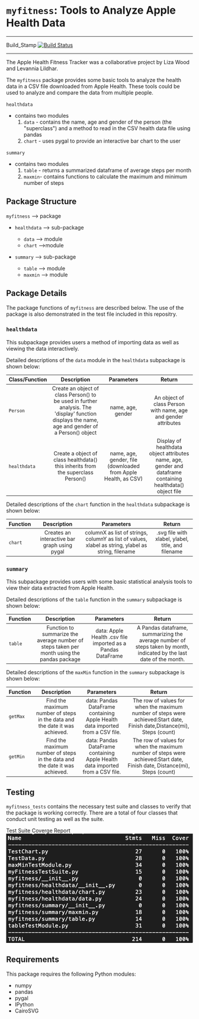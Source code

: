 
# `myfitness`: Tools to Analyze Apple Health Data

---

Build_Stamp [![Build Status](https://travis-ci.org/LevanniaLildhar/DATA533_lab4_Liza_Levannia.svg?branch=master)](https://travis-ci.org/LevanniaLildhar/DATA533_lab4_Liza_Levannia)

---

The Apple Health Fitness Tracker was a collaborative project by Liza Wood and Levannia Lildhar.

The `myfitness` package provides some basic tools to analyze the health data in a CSV file downloaded from Apple Health. These tools could be used to analyze and compare the data from multiple people.

`healthdata`
- contains two modules
    1. `data` - contains the name, age and gender of the person (the "superclass") and a method to read in the CSV health data file using pandas
    2. `chart` - uses pygal to provide an interactive bar chart to the user

`summary`
- contains two modules
    1. `table` - returns a summarized dataframe of average steps per month
    2. `maxmin`- contains functions to calculate the maximum and minimum number of steps

## Package Structure

`myfitness` --> package

  - `healthdata` --> sub-package

    - `data` --> module
    - `chart` -->module

  - `summary` --> sub-package

    - `table` --> module
    - `maxmin` --> module

## Package Details

The package functions of `myfitness` are described below. The use of the package is also demonstrated in the test file included in this repositry.

### `healthdata`

This subpackage provides users a method of importing data as well as viewing the data interactively.

Detailed descriptions of the `data` module in the `healthdata` subpackage is shown below:  

| Class/Function | Description                                                            | Parameters        | Return                  |
| -------------  |:------------------------------------------------------------------:   | :----------------:|:-----------------------:|
| `Person`     | Create an object of class Person() to be used in further analysis. The 'display' function displays the name, age and gender of a Person() object  | name, age, gender | An object of class Person with name, age and gender attributes |
| `healthdata`   | Create a object of class healthdata() this inherits from the superclass Person()| name, age, gender, file (downloaded from Apple Health, as CSV) | Display of healthdata object attributes name, age, gender and dataframe containing healthdata() object file |

Detailed descriptions of the  `chart` function in the `healthdata` subpackage is shown below:  

| Function       | Description                                                            | Parameters        | Return                  |
| -------------  |:------------------------------------------------------------------:   | :----------------:|:-----------------------:|
| `chart`     | Creates an interactive bar graph using pygal | columnX as list of strings, columnY as list of values, xlabel as string, ylabel as string, filename | .svg file with xlabel, ylabel, title, and filename |

### `summary`

This subpackage provides users with some basic statistical analysis tools to view their data extracted from Apple Health.

Detailed descriptions of the `table` function in the `summary` subpackage is shown below:  

|Function        | Description                                                            | Parameters        | Return                  |
| -------------  |:------------------------------------------------------------------:   | :----------------:|:-----------------------:|
| `table`     | Function to summarize the average number of steps taken per month using the pandas package | data: Apple Health .csv file imported as a Pandas DataFrame | A Pandas dataframe, summarizing the average number of steps taken by month, indicated by the last date of the month. |

Detailed descriptions  of the `maxMin` function in the `summary` subpackage is shown below:  

| Function        | Description                                                            | Parameters        | Return                  |
| -------------  |:------------------------------------------------------------------:   | :----------------:|:-----------------------:|
| `getMax`     | Find the maximum number of steps in the data and the date it was achieved. | data: Pandas DataFrame containing Apple Health data imported from a CSV file.|The row of values for when the maximum number of steps were achieved:Start date, Finish date,Distance(mi), Steps (count) |
| `getMin`      | Find the maximum number of steps in the data and the date it was achieved.| data: Pandas DataFrame containing Apple Health data imported from a CSV file. | The row of values for when the maximum number of steps were achieved:Start date, Finish date, Distance(mi), Steps (count) |

## Testing

`myfitness_tests` contains the necessary test suite and classes to verify that the package is working correctly. There are a total of four classes that conduct unit testing as well as the suite.

Test Suite Coverge Report ![Coverage Report](https://github.com/lizawood/Apple-Health-Fitness-Tracker/blob/master/Package/myfitness_tests/Test_Coverage_Report_Screenshot.png)

## Requirements

This package requires the following Python modules:

- numpy
- pandas
- pygal
- IPython
- CairoSVG
